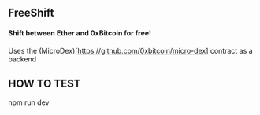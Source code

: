 
 ## FreeShift


 #### Shift between Ether and 0xBitcoin for free!
 

 Uses the (MicroDex)[https://github.com/0xbitcoin/micro-dex] contract as a backend
 
 
 
 

## HOW TO TEST
npm run dev
